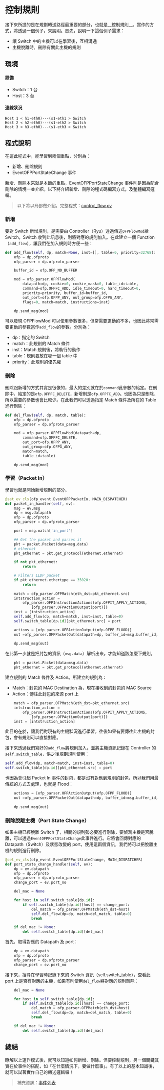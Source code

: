# 控制規則

接下來所提的是在規劃轉送路徑最重要的部分，也就是__控制規則__。實作的方式，將透過一個例子，來說明。首先，說明一下這個例子需求：

* 讓 Switch 中的主機可以在學習後，互相溝通
* 主機脫離時，刪除有關此主機的規則

## 環境

#### 設備
* Switch：1 台
* Host：3 台

#### 連線狀況

```shell
Host 1 < h1-eth0)---(s1-eth1 > Switch
Host 2 < h2-eth0)---(s1-eth2 > Switch
Host 3 < h3-eth0)---(s1-eth3 > Switch
```


## 程式說明

在這此程式中，能學習到兩個重點，分別為：

* 新增、刪除規則
* EventOFPPortStateChange 事件

新增、刪除本來就是本節的重點，EventOFPPortStateChange 事件則是因為配合刪除的情境一並介紹。以下將介紹新增、刪除的程式碼編寫方式，及整體編寫邏輯。

> 以下將以局部做介紹。完整程式：[control_flow.py](https://github.com/imac-cloud/SDN-tutorial/blob/master/Controller/Ryu/ControlFlow/control_flow.py)

### 新增

要對 Switch 新增規則，是需要由 Controller（Ryu）透過傳送```OFPFlowMod```給 Switch，Switch 收到此訊息後，則將對應的規則加入。在此建立一個 Function（```add_flow```），讓我們在加入規則時方便一些：

```python
def add_flow(self, dp, match=None, inst=[], table=0, priority=32768):
	ofp = dp.ofproto
	ofp_parser = dp.ofproto_parser

	buffer_id = ofp.OFP_NO_BUFFER

	mod = ofp_parser.OFPFlowMod(
		datapath=dp, cookie=0, cookie_mask=0, table_id=table,
		command=ofp.OFPFC_ADD, idle_timeout=0, hard_timeout=0,
		priority=priority, buffer_id=buffer_id,
		out_port=ofp.OFPP_ANY, out_group=ofp.OFPG_ANY,
		flags=0, match=match, instructions=inst)

	dp.send_msg(mod)
```

可以發現 OFPFlowMod 可以使用參數很多，但常需要更動的不多，也因此將常需要更動的參數當作```add_flow```的參數。分別為：

* dp：指定的 Switch
* match：此規則的 Match 條件
* inst：Match 規則後，將執行的動作
* table：規則要放在哪一個 table 中
* priority：此規則的優先權

### 刪除

刪除跟新增的方式其實是很像的，最大的差別就在於```command```此參數的給定。在刪除中，給定的是```ofp.OFPFC_DELETE```，新增則是```ofp.OFPFC_ADD```。也因為只是刪除，所以需要的參數也會比較少。在此我們可以透過指定 Match 條件及所在的 Table 進行刪除：

```python
def del_flow(self, dp, match, table):
	ofp = dp.ofproto
	ofp_parser = dp.ofproto_parser

	mod = ofp_parser.OFPFlowMod(datapath=dp,
		command=ofp.OFPFC_DELETE,
		out_port=ofp.OFPP_ANY,
		out_group=ofp.OFPG_ANY,
		match=match,
		table_id=table)

	dp.send_msg(mod)
```

### 學習（Packet In）

學習也就是開始新增規則的部分。

```python
@set_ev_cls(ofp_event.EventOFPPacketIn, MAIN_DISPATCHER)
def packet_in_handler(self, ev):
	msg = ev.msg
	dp = msg.datapath
	ofp = dp.ofproto
	ofp_parser = dp.ofproto_parser

	port = msg.match['in_port']

	## Get the packet and parses it
	pkt = packet.Packet(data=msg.data)
	# ethernet
	pkt_ethernet = pkt.get_protocol(ethernet.ethernet)

	if not pkt_ethernet:
		return

	# Filters LLDP packet
	if pkt_ethernet.ethertype == 35020:
		return		
	
	match = ofp_parser.OFPMatch(eth_dst=pkt_ethernet.src)
	intstruction_action =
		ofp_parser.OFPInstructionActions(ofp.OFPIT_APPLY_ACTIONS,
			[ofp_parser.OFPActionOutput(port)])
	inst = [intstruction_action]
	self.add_flow(dp, match=match, inst=inst, table=0)
	self.switch_table[dp.id][pkt_ethernet.src] = port

	actions = [ofp_parser.OFPActionOutput(ofp.OFPP_FLOOD)]
	out =ofp_parser.OFPPacketOut(datapath=dp, buffer_id=msg.buffer_id, in_port=port, actions=actions)
		
	dp.send_msg(out)
```

在此第一步就是把封包的資訊（```msg.data```）解析出來，才能知道該怎麼下規則。

```python
	pkt = packet.Packet(data=msg.data)
	pkt_ethernet = pkt.get_protocol(ethernet.ethernet)
```

建立規則的 Match 條件及 Action。所建立的規則為：

* Match：封包的 MAC Destination 為，現在接收到的封包的 MAC Source
* Action：傳往此封包的來源 port 上

```python
	match = ofp_parser.OFPMatch(eth_dst=pkt_ethernet.src)
	intstruction_action =
		ofp_parser.OFPInstructionActions(ofp.OFPIT_APPLY_ACTIONS,
			[ofp_parser.OFPActionOutput(port)])
	inst = [intstruction_action]
```

此目的在於，讓我們對現有的主機狀況進行學習，往後如果有要傳往此主機的封包，會有規則可以直接對應。

接下來透過我們寫好的```add_flow```將規則加入，並將主機資訊記錄在 Controller 的```self.switch_table```，供之後規劃規則使用：

```python
self.add_flow(dp, match=match, inst=inst, table=0)
self.switch_table[dp.id][pkt_ethernet.src] = port
```

也因為會引起 Packet In 事件的封包，都是沒有對應到規則的封包，所以我們用最傳統的方式去處理，也就是 Flood：

```python
	actions = [ofp_parser.OFPActionOutput(ofp.OFPP_FLOOD)]
	out =ofp_parser.OFPPacketOut(datapath=dp, buffer_id=msg.buffer_id, in_port=port, actions=actions)
		
	dp.send_msg(out)
```

### 刪除脫離主機（Port State Change）

如果主機已經脫離 Switch 了，相關的規則勢必要進行刪除，要偵測主機是否脫離，可以透過```EventOFPPortStateChange```此事件進行。它將會回傳對應的 Datapath（Switch）及狀態改變的 port，使用這兩個資訊，我們將可以把脫離主機的規則進行刪除。

```python
@set_ev_cls(ofp_event.EventOFPPortStateChange, MAIN_DISPATCHER)
def port_state_change_handler(self, ev):
	dp = ev.datapath
	ofp = dp.ofproto
	ofp_parser = dp.ofproto_parser
	change_port = ev.port_no

	del_mac = None

	for host in self.switch_table[dp.id]:
		if self.switch_table[dp.id][host] == change_port:
			del_match = ofp_parser.OFPMatch(eth_dst=host)
			self.del_flow(dp=dp, match=del_match, table=0)
			break

	if del_mac != None:
		del self.switch_table[dp.id][del_mac]
```
首先，取得對應的 Datapath 及 port：

```python
	dp = ev.datapath
	ofp = dp.ofproto
	ofp_parser = dp.ofproto_parser
	change_port = ev.port_no
```

接下來，搜尋在學習時記錄下來的 Switch 資訊（self.switch_table），查看此 port 上是否有對應的主機，如果有則使用```del_flow```將對應的規則刪除：

```python
	del_mac = None

	for host in self.switch_table[dp.id]:
		if self.switch_table[dp.id][host] == change_port:
			del_match = ofp_parser.OFPMatch(eth_dst=host)
			self.del_flow(dp=dp, match=del_match, table=0)
			break

	if del_mac != None:
		del self.switch_table[dp.id][del_mac]
```

## 總結

瞭解以上運作模式後，就可以知道如何新增、刪除。但要控制規則，另一個關鍵其實在於事件的搭配，如「在什麼情況下，要做什麼事」。有了以上的基本知識後，就可以試著實作自己的轉送邏輯囉！

> 補充資訊：[事件列表](http://ryu.readthedocs.io/en/latest/ryu_app_api.html#event-classes)
